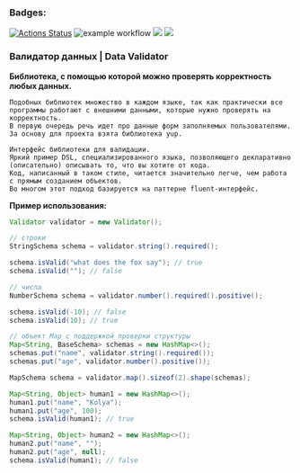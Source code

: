 ### Badges:
[![Actions Status](https://github.com/silentlyexisting/java-project-lvl3/workflows/hexlet-check/badge.svg)](https://github.com/silentlyexisting/java-project-lvl3/actions)
![example workflow](https://github.com/silentlyexisting/java-project-lvl3/actions/workflows/java-ci.yml/badge.svg)
<a href="https://codeclimate.com/github/silentlyexisting/java-project-lvl3/maintainability"><img src="https://api.codeclimate.com/v1/badges/138318ecad69210bf1d9/maintainability" /></a>
<a href="https://codeclimate.com/github/silentlyexisting/java-project-lvl3/test_coverage"><img src="https://api.codeclimate.com/v1/badges/138318ecad69210bf1d9/test_coverage" /></a>

### <b>Валидатор данных | Data Validator</b>

<b>Библиотека, с помощью которой можно проверять корректность любых данных.</b>

    Подобных библиотек множество в каждом языке, так как практически все программы работают с внешними данными, которые нужно проверять на корректность.
    В первую очередь речь идет про данные форм заполняемых пользователями.
    За основу для проекта взята библиотека yup.

    Интерфейс библиотеки для валидации.
    Яркий пример DSL, специализированного языка, позволяющего декларативно (описательно) описывать то, что вы хотите от кода.
    Код, написанный в таком стиле, читается значительно легче, чем работа с прямым созданием объектов.
    Во многом этот подход базируется на паттерне fluent-интерфейс.

<b>Пример использования:</b>
```java
Validator validator = new Validator();

// строки
StringSchema schema = validator.string().required();

schema.isValid("what does the fox say"); // true
schema.isValid(""); // false

// числа
NumberSchema schema = validator.number().required().positive();

schema.isValid(-10); // false
schema.isValid(10); // true

// объект Map с поддержкой проверки структуры
Map<String, BaseSchema> schemas = new HashMap<>();
schemas.put("name", validator.string().required());
schemas.put("age", validator.number().positive());

MapSchema schema = validator.map().sizeof(2).shape(schemas);

Map<String, Object> human1 = new HashMap<>();
human1.put("name", "Kolya");
human1.put("age", 100);
schema.isValid(human1); // true

Map<String, Object> human2 = new HashMap<>();
human2.put("name", "");
human2.put("age", null);
schema.isValid(human1); // false
```
